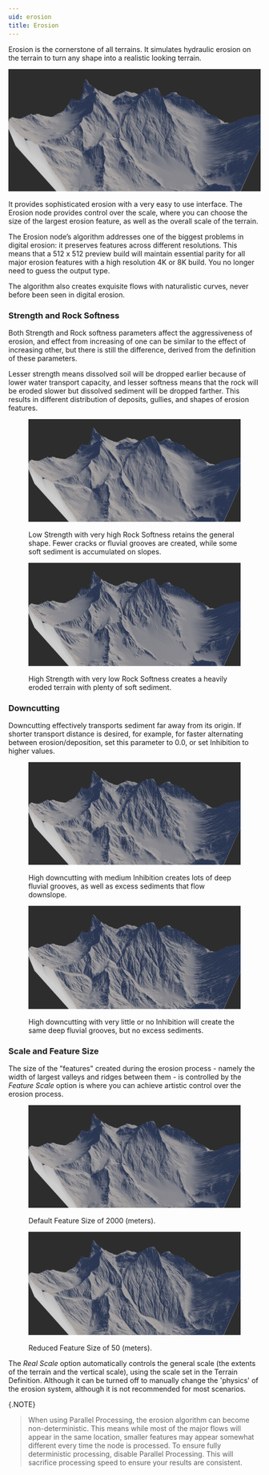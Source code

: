 ```yaml
---
uid: erosion
title: Erosion
---
```


Erosion is the cornerstone of all terrains. It simulates hydraulic erosion on the terrain to turn any shape into a realistic looking terrain.

![](/images/ref/Erosion/Erosion--Default.png)

It provides sophisticated erosion with a very easy to use interface. The Erosion node provides control over the scale, where you can choose the size of the largest erosion feature, as well as the overall scale of the terrain.

The Erosion node’s algorithm addresses one of the biggest problems in digital erosion: it preserves features across different resolutions. This means that a 512 x 512 preview build will maintain essential parity for all major erosion features with a high resolution 4K or 8K build. You no longer need to guess the output type.

The algorithm also creates exquisite flows with naturalistic curves, never before been seen in digital erosion.

### Strength and Rock Softness
Both Strength and Rock softness parameters affect the aggressiveness of erosion, and effect from increasing of one can be similar to the effect of increasing other, but there is still the difference, derived from the definition of these parameters. 

Lesser strength means dissolved soil will be dropped earlier because of lower water transport capacity, and lesser softness means that the rock will be eroded slower but dissolved sediment will be dropped farther. This results in different distribution of deposits, gullies, and shapes of erosion features.


<figure>

![](/images/ref/Erosion/Erosion--LowStrength-HighSoftness.png)

<figcaption>Low Strength with very high Rock Softness retains the general shape. Fewer cracks or fluvial grooves are created, while some soft sediment is accumulated on slopes.</figcaption>
</figure>

<figure>

![](/images/ref/Erosion/Erosion--HighStrength-LowSoftness.png)

<figcaption>High Strength with very low Rock Softness creates a heavily eroded terrain with plenty of soft sediment.</figcaption>
</figure>

### Downcutting

Downcutting effectively transports sediment far away from its origin. If shorter transport distance is desired, for example, for faster alternating between erosion/deposition, set this parameter to 0.0, or set Inhibition to higher values.

<figure>

![](/images/ref/Erosion/Erosion--Downcutting.png)

<figcaption>High downcutting with medium Inhibition creates lots of deep fluvial grooves, as well as excess sediments that flow downslope.</figcaption>
</figure>

<figure>

![](/images/ref/Erosion/Erosion--Downcutting-NoInhibition.png)

<figcaption>High downcutting with very little or no Inhibition will create the same deep fluvial grooves, but no excess sediments.</figcaption>
</figure>

### Scale and Feature Size

The size of the "features" created during the erosion process - namely the width of largest valleys and ridges between them - is controlled by the *Feature Scale* option is where you can achieve artistic control over the erosion process.

<figure>

![](/images/ref/Erosion/Erosion--Default.png)

<figcaption>Default Feature Size of 2000 (meters).</figcaption>
</figure>

<figure>

![](/images/ref/Erosion/Erosion--SmallFeatures.png)

<figcaption>Reduced Feature Size of 50 (meters).</figcaption>
</figure>

The *Real Scale* option automatically controls the general scale (the extents of the terrain and the vertical scale), using the scale set in the Terrain Definition. Although it can be turned off to manually change the 'physics' of the erosion system, although it is not recommended for most scenarios.

{.NOTE} 
> When using Parallel Processing, the erosion algorithm can become non-deterministic. This means while most of the major flows will appear in the same location, smaller features may appear somewhat different every time the node is processed. To ensure fully deterministic processing, disable Parallel Processing. This will sacrifice processing speed to ensure your results are consistent.